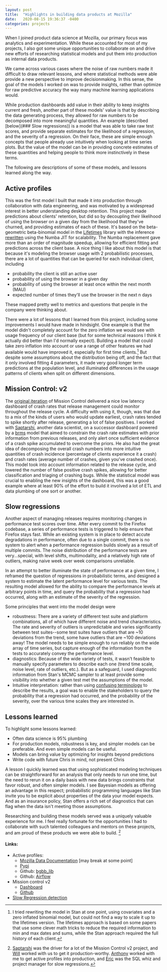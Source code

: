 ```yaml
---
layout: post
title:  "Highlights in building data products at Mozilla"
date:   2020-08-15 19:36:37 -0400
categories: projects
---
```


When I joined product data science at Mozilla, our primary focus was analytics and experimentation. While these accounted for most of my projects, I also got some unique opportunities to collaborate on and drive new efforts of researching statistical models and put them into production as internal data products.

We came across various cases where the noise of raw numbers made it difficult to draw relevant lessons, and where statistical methods were able provide a new perspective to improve decisionmaking. In this sense, the goal of the models I worked on was to provide insights, rather than optimize for raw predictive accuracy the way many machine learning applications would.

While production dashboards add value in their ability to keep insights current and fresh, another part of these models' value is that by describing the data generating process, they allowed for raw numbers to be decomposed into more meaningful quantities. An example (described [below](### Slow regressions)) is a model that was able to take raw test scores, and provide separate estimates for the likelihood of a regression, and the severity of a regression. On their face, these are simple enough concepts that people already use intuitively when looking at time series plots. But the value of the model can be in providing concrete estimates of these quantities and helping people to think more instinctively in these terms.

The following are descriptions of some of these models, and lessons learned along the way.

## Active profiles

This was the first model I built that made it into production through collaboration with data engineering, and was motivated by a widespread interest in better understanding desktop retention. This project made predictions about clients' retention, but did so by decoupling their likelihood of using the browser on a given day from the likelihood that they've churned, and providing estimates of each of these. It's based on the beta-geometric beta-binomial model in the [Lifetimes](https://lifetimes.readthedocs.io/en/latest/) library  with the inference [rewritten](https://github.com/wcbeard/bgbb_lib/tree/c4e58a475162874fe2991b19db3defd2a7dfd135/bgbb) using the Numba JIT for scalability. The Numba replacement gave more than an order of magnitude speedup, allowing for efficient fitting and predictions across the client base. A nice thing I like about this model is that because it's modeling the browser usage with 2 probabilistic processes, there are a lot of quantities that can be queried for each individual client, including

* probability the client is still an active user
* probability of using the browser in a given day
* probability of using the browser at least once within the next month (MAU)
* expected number of times they'll use the browser in the next n days

These mapped pretty well to metrics and questions that people in the company were thinking about.

There were a lot of lessons that I learned from this project, including some improvements I would have made in hindsight. One example is that the model didn't completely account for the zero inflation we would see with usage frequency of our client base (but for some technical reasons I think it actually did better than I'd normally expect). Building a model that could take zero inflation into account or use a range of other features we had available would have improved it, especially for first time clients.[^1] But despite some assumptions about the distribution being off, and the fact that it only involved fitting 4 parameters, it made very good longer term predictions at the population level, and illuminated differences in the usage patterns of clients when split on different dimensions.

## Mission Control: v2

The [original iteration](https://missioncontrol.telemetry.mozilla.org/#/) of Mission Control delivered a nice low latency dashboard of crash rates that release management could monitor throughout the release cycle. A difficulty with using it, though, was that due to a mix of the kinds of users who would update earliest, crash rates tended to spike shortly after release, generating a lot of false positives. I worked with [Saptarshi](https://www.linkedin.com/in/saptarshiguha/), another data scientist, on a successor dashboard powered by a [brms](https://mc-stan.org/users/interfaces/brms) model that aimed to constrain the crash rate estimates with prior information from previous releases, and only alert once sufficient evidence of a crash spike accumulated to overcome the priors. He also had the great idea of decomposing the overall crash numbers into more intuitive quantities of crash incidence (percentage of clients experience it a crash) and crash rates (average number of crashes, given you've crashed once). This model took into account information related to the release cycle, and lowered the number of false positive crash spikes, allowing for better classification and triaging of crashing bugs. While the statistical model was crucial to enabling the new insights of the dashboard, this was a good example where at least 90% of the effort to build it involved a lot of ETL and data plumbing of one sort or another.

## Slow regressions

Another aspect of managing releases requires monitoring changes in performance test scores over time. After every commit to the Firefox codebase, a series of performance tests is triggered to help ensure that Firefox stays fast.  While an existing system is in place to detect accute degradations in performance, often due to a single commit, there is no system to alert when a performance regression builds slowly as a result of multiple commits. The noise distribution of the performance tests are very...special, with level shifts, multimodality, and a relatively high rate of outliers, making naive week over week comparisons unreliable.

In an attempt to better illuminate the state of performance at a given time, I reframed the question of regressions in probabilistic terms, and designed a system to estimate the latent performance level for various tests. The resulting model allowed for the ability to compare the performance levels at arbitrary points in time, and query the probability that a regression had occurred, along with an estimate of the severity of the regression.

Some principles that went into the model design were

- robustness: There are a variety of different test suite and platform combinations, all of which have different noise and trend characteristics. The rate and severity of outliers is unpredictable and varies significantly between test suites--some test suites have outliers that are ~10 deviations from the trend, some have outliers that are ~100 deviations away! The model needs to be simple enough to run reliably on the wide array of time series, but capture enough of the information from the tests to accurately convey the performance level.
- diagnostics: Because of the wide variety of tests, it wasn't feasible to manually specify parameters to describe each one (trend time scale, noise level, rate of outliers, etc.). But as a safeguard, I used diagnostic information from Stan's MCMC sampler to at least provide some visibility into whether a given test met the assumptions of the model.
- Intuitive interpretation: rather than using [confusing terminology](https://fivethirtyeight.com/features/not-even-scientists-can-easily-explain-p-values/) to describe the results, a goal was to enable the stakeholders to query the probability that a regression had occurred, and the probability of the severity, over the various time scales they are interested in.

## Lessons learned

To highlight some lessons learned:

* Often data science is 95% plumbing
* For production models, robustness is key, and simpler models can be preferable. And even simple models can be useful.
* Models can bring value by optimizing for insights beyond predictions
* Write code with future Chris in mind, not present Chris

A lesson I quickly learned was that using sophisticated modeling techniques can be straightforward for an analysis that only needs to run one time, but the need to rerun it on a daily basis with new data brings constraints that favor robust, and often simpler models. I see Bayesian models as offering an advantage in this respect; probabilistic programming languages like Stan invite you to be explicit about properties of the data your model expects. And as an insurance policy, Stan offers a rich set of diagnostics that can flag when the data isn't meeting those assumptions.

Researching and building these models served was a uniquely valuable experience for me. I feel really fortunate for the opportunities I had to collaborate with such talented colleagues and mentors on these projects, and am proud of these products we were able to build. [^colleagues]



#### Links:

* Active profiles:
  * [Mozilla Data Documentation](https://docs.telemetry.mozilla.org/datasets/active_profiles.html) [may break at some point]
  * [Pypi](https://pypi.org/project/bgbb/)
  * Github: [bgbb_lib](https://github.com/wcbeard/bgbb_lib/)
  * Github: [Airflow](https://github.com/wcbeard/bgbb_airflow)
* Mission control v2
  * [Dashboard](https://metrics.mozilla.com/public/sguha/mc2/missioncontrol_v2.html)
  * [Github](https://github.com/mozilla/missioncontrol-v2)
* [Slow Regression detection](https://github.com/wcbeard/slow_regression_detection/)

[^1]: I tried rewriting the model in Stan at one point, using covariates and a zero inflated binomial model, but could not find a way to scale it up to the lifetimes version. The lifetimes approach is based on some papers that use some clever math tricks to reduce the required information to min and max dates and sums, while the Stan approach required the full history of each client.
[^colleagues]: [Saptarshi](https://www.linkedin.com/in/saptarshiguha/) was the driver for a lot of the Mission Control v2 project, and [Will](https://www.linkedin.com/in/wrlach/) worked with us to get it production-worthy. [Anthony](https://www.linkedin.com/in/acmiyaguchi/) worked with me to get active profiles into production, and [Eric](https://www.linkedin.com/in/ecsmyth/) was the SQL whiz and project manager for slow regressions.
